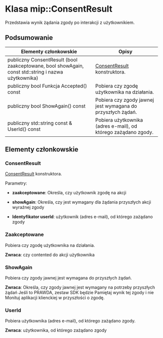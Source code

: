 # <a name="class-mipconsentresult"></a>Klasa mip::ConsentResult 
Przedstawia wynik żądania zgody po interakcji z użytkownikiem.
  
## <a name="summary"></a>Podsumowanie
 Elementy członkowskie                        | Opisy                                
--------------------------------|---------------------------------------------
 publiczny ConsentResult (bool zaakceptowane, bool showAgain, const std::string i nazwa użytkownika)  |  [ConsentResult](class_mip_consentresult.md) konstruktora.
 publiczny bool Funkcja Accepted() const  |  Pobiera czy zgodę użytkownika na działania.
 publiczny bool ShowAgain() const  |  Pobiera czy zgody jawnej jest wymagana do przyszłych żądań.
 publiczny std::string const & UserId() const  |  Pobiera użytkownika (adres e-mail), od którego zażądano zgody.
  
## <a name="members"></a>Elementy członkowskie
  
### <a name="consentresult"></a>ConsentResult
[ConsentResult](class_mip_consentresult.md) konstruktora.

Parametry:  
* **zaakceptowane**: Określa, czy użytkownik zgodę na akcji 


* **showAgain**: Określa, czy jest wymagany dla żądania przyszłych akcji wyraźnej zgody 


* **Identyfikator userId**: użytkownik (adres e-mail), od którego zażądano zgody


  
### <a name="accepted"></a>Zaakceptowane
Pobiera czy zgodę użytkownika na działania.

  
**Zwraca**: czy contented do akcji użytkownika
  
### <a name="showagain"></a>ShowAgain
Pobiera czy zgody jawnej jest wymagana do przyszłych żądań.

  
**Zwraca**: Określa, czy zgody jawnej jest wymagany na potrzeby przyszłych żądań Jeśli to PRAWDA, zestaw SDK będzie Pamiętaj wynik tej zgody i nie Monituj aplikacji klienckiej w przyszłości o zgodę.
  
### <a name="userid"></a>UserId
Pobiera użytkownika (adres e-mail), od którego zażądano zgody.

  
**Zwraca**: użytkownika, od którego zażądano zgody